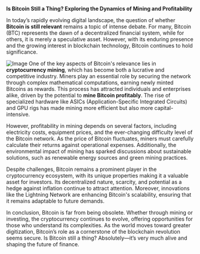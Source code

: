 **Is Bitcoin Still a Thing? Exploring the Dynamics of Mining and Profitability**

In today’s rapidly evolving digital landscape, the question of whether **Bitcoin is still relevant** remains a topic of intense debate. For many, Bitcoin (BTC) represents the dawn of a decentralized financial system, while for others, it is merely a speculative asset. However, with its enduring presence and the growing interest in blockchain technology, Bitcoin continues to hold significance.


![Image](https://github.com/user-attachments/assets/31692037-0104-4703-abd1-696b6a7dd41b)
One of the key aspects of Bitcoin's relevance lies in **cryptocurrency mining**, which has become both a lucrative and competitive industry. Miners play an essential role by securing the network through complex mathematical computations, earning newly minted Bitcoins as rewards. This process has attracted individuals and enterprises alike, driven by the potential to **mine Bitcoin profitably**. The rise of specialized hardware like ASICs (Application-Specific Integrated Circuits) and GPU rigs has made mining more efficient but also more capital-intensive.

However, profitability in mining depends on several factors, including electricity costs, equipment prices, and the ever-changing difficulty level of the Bitcoin network. As the price of Bitcoin fluctuates, miners must carefully calculate their returns against operational expenses. Additionally, the environmental impact of mining has sparked discussions about sustainable solutions, such as renewable energy sources and green mining practices.

Despite challenges, Bitcoin remains a prominent player in the cryptocurrency ecosystem, with its unique properties making it a valuable asset for investors. Its decentralized nature, scarcity, and potential as a hedge against inflation continue to attract attention. Moreover, innovations like the Lightning Network are enhancing Bitcoin's scalability, ensuring that it remains adaptable to future demands.

In conclusion, Bitcoin is far from being obsolete. Whether through mining or investing, the cryptocurrency continues to evolve, offering opportunities for those who understand its complexities. As the world moves toward greater digitization, Bitcoin’s role as a cornerstone of the blockchain revolution seems secure. Is Bitcoin still a thing? Absolutely—it’s very much alive and shaping the future of finance.